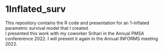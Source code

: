 # 1Inflated_surv

This repository contains the R code and presentation for an 1-inflated parametric survival model that I created.  
I presented this work with my coworker Srihari in the Annual PMSA confererence 2022.
I will present it again in the Annual INFORMS meeting 2022.
